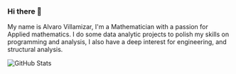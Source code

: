 ### Hi there 👋

My name is Alvaro Villamizar, I'm a Mathematician with a passion for Applied mathematics. I do some data analytic projects to polish my skills on programming and analysis, I also have a deep interest for engineering, and structural analysis. 
<!--
**AlvaroVillamizar/AlvaroVillamizar** is a ✨ _special_ ✨ repository because its `README.md` (this file) appears on your GitHub profile.

Here are some ideas to get you started:

- 🔭 I’m currently working on ...
- 🌱 I’m currently learning ...
- 👯 I’m looking to collaborate on ...
- 🤔 I’m looking for help with ...
- 💬 Ask me about ...
- 📫 How to reach me: ...
- 😄 Pronouns: ...
- ⚡ Fun fact: ...
-->
![GitHub Stats](https://github-readme-stats.vercel.app/api?username=AlvaroVillamizar&theme=radical)


